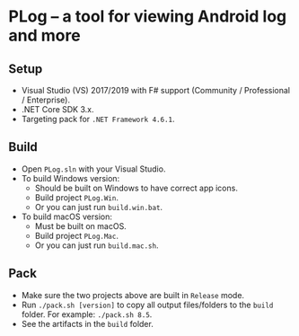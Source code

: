 PLog &ndash; a tool for viewing Android log and more
===

## Setup
* Visual Studio (VS) 2017/2019 with F# support (Community / Professional / Enterprise).
* .NET Core SDK 3.x.
* Targeting pack for `.NET Framework 4.6.1`.

## Build
* Open `PLog.sln` with your Visual Studio.
* To build Windows version:
    * Should be built on Windows to have correct app icons.
    * Build project `PLog.Win`.    
    * Or you can just run `build.win.bat`.
* To build macOS version:
    * Must be built on macOS.
    * Build project `PLog.Mac`.
    * Or you can just run `build.mac.sh`.

## Pack
* Make sure the two projects above are built in `Release` mode.
* Run `./pack.sh [version]` to copy all output files/folders to the `build` folder. For example: `./pack.sh 8.5`.
* See the artifacts in the `build` folder.
